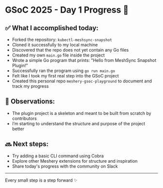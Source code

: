 # GSoC 2025 - Day 1 Progress 🚀

## ✅ What I accomplished today:

- Forked the repository: `kubectl-meshsync-snapshot`
- Cloned it successfully to my local machine
- Discovered that the repo does not yet contain any Go files
- Created my own `main.go` file inside the project
- Wrote a simple Go program that prints: "Hello from MeshSync Snapshot Plugin!"
- Successfully ran the program using `go run main.go`
- Felt like I took my first real step into the GSoC project
- Created this personal repo `meshery-gsoc-playground` to document and track my progress

## 🧠 Observations:

- The plugin project is a skeleton and meant to be built from scratch by contributors
- I’m starting to understand the structure and purpose of the project better

## 🔜 Next steps:

- Try adding a basic CLI command using Cobra
- Explore other Meshery extensions for structure and inspiration
- Share today's progress with the community on Slack

---

Every small step is a step forward ✨
